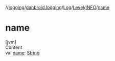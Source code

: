 //[logging](../../../../../index.md)/[danbroid.logging](../../../index.md)/[Log](../../index.md)/[Level](../index.md)/[INFO](index.md)/[name](name.md)



# name  
[jvm]  
Content  
val [name](name.md): [String](https://kotlinlang.org/api/latest/jvm/stdlib/kotlin/-string/index.html)  




